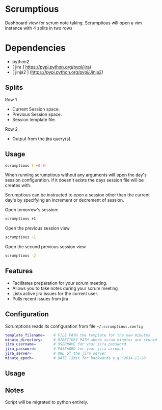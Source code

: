 # Scrumptious
Dashboard view for scrum note taking.
Scrumptious will open a vim instance with 4 splits in two rows

# Dependencies

* python2
* [ jira ] https://pypi.python.org/pypi/jira)
* [ jinja2 ] (https://pypi.python.org/pypi/Jinja2)

## Splits
Row 1
- Current Session space.
- Previous Session space.
- Session template file.

Row 2
- Output from the jira query(s).

## Usage

```bash
scrumptious [-+0-9]
```

When running scrumptious without any arguments will open the day's session
configuration. If it doesn't exists the days session file will be creates with.

Scrumptious can be instructed to open a session other than the current day's by
specifying an increment or decrement of session.

Open tomorrow's session:

```bash
scrumptious +1
```

Open the previous session view

```bash
scrumptious -1
```

Open the second previous session view

```bash
scrumptious -2
```


## Features

* Facilitates preparation for your scrum meeting.
* Allows you to take notes during your scrum meeting
* Lists active jira issues for the current user.
* Pulls recent issues from jira

## Configuration
Scrumptions reads its configuration from file `~/.scrumptious.config`

```bash
template_filename=    # FILE PATH the template for the new minutes
minute_directory=     # DIRECTORY PATH where scrum minutes are stored
jira_username=        # USERNAME for your jira password
jira_password=        # PASSWORD for your jira account
jira_server=          # URL of the jira server
minute_epoch=         # DATE limit for backwards e.g.:2014-11-20
```
## Usage
## Notes
Script will be migrated to python entirely.
